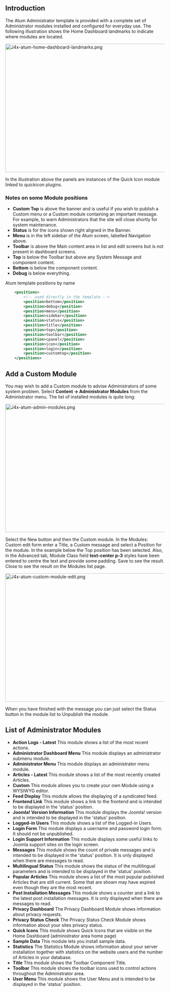 <!-- Filename: J4.x:Administrator_Modules / Display title: Administrator Modules -->

## Introduction

The Atum Administrator template is provided with a complete set of
Administrator modules installed and configured for everyday use. The
following illustration shows the Home Dashboard landmarks to indicate
where modules are located.

<img
src="https://docs.joomla.org/images/e/e1/J4x-atum-home-dashboard-landmarks.png"
decoding="async" data-file-width="800" data-file-height="406"
width="800" height="406" alt="J4x-atum-home-dashboard-landmarks.png" />

In the illustration above the panels are instances of the Quick Icon
module linked to quickicon plugins.

### Notes on some Module positions

- **Custom Top** is above the banner and is useful if you wish to
  publish a Custom menu or a Custom module containing an important
  message. For example, to warn Administrators that the site will close
  shortly for system maintenance.
- **Status** is for the icons shown right aligned in the Banner.
- **Menu** is in the left sidebar of the Atum screen, labelled
  Navigation above.
- **Toolbar** is above the Main content area in list and edit screens
  but is not present in dashboard screens.
- **Top** is below the Toolbar but above any System Message and
  component content.
- **Bottom** is below the component content.
- **Debug** is below everything.

Atum template positions by name

```xml
	<positions>
		<!-- used directly in the template -->
		<position>bottom</position>
		<position>debug</position>
		<position>menu</position>
		<position>sidebar</position>
		<position>status</position>
		<position>title</position>
		<position>top</position>
		<position>toolbar</position>
		<position>cpanel</position>
		<position>icon</position>
		<position>login</position>
		<position>customtop</position>
	</positions>
```

## Add a Custom Module

You may wish to add a Custom module to advise Administrators of some
system problem. Select **Content **→** Administrator Modules** from the
Administrator menu. The list of installed modules is quite long:

<img
src="https://docs.joomla.org/images/e/e2/J4x-atum-admin-modules.png"
decoding="async" data-file-width="800" data-file-height="406"
width="800" height="406" alt="J4x-atum-admin-modules.png" />

Select the New button and then the Custom module. In the Modules: Custom
edit form enter a Title, a Custom message and select a Position for the
module. In the example below the Top position has been selected. Also,
in the Advanced tab, Module Class field **text-center p-3** styles have
been entered to centre the text and provide some padding. Save to see
the result. Close to see the result on the Modules list page.

<img
src="https://docs.joomla.org/images/c/c7/J4x-atum-custom-module-edit.png"
decoding="async" data-file-width="800" data-file-height="406"
width="800" height="406" alt="J4x-atum-custom-module-edit.png" />

When you have finished with the message you can just select the Status
button in the module list to Unpublish the module.

## List of Administrator Modules

- **Action Logs - Latest** This module shows a list of the most recent
  actions.
- **Administrator Dashboard Menu** This module displays an administrator
  submenu module.
- **Administrator Menu** This module displays an administrator menu
  module.
- **Articles - Latest** This module shows a list of the most recently
  created Articles.
- **Custom** This module allows you to create your own Module using a
  WYSIWYG editor.
- **Feed Display** This module allows the displaying of a syndicated
  feed.
- **Frontend Link** This module shows a link to the frontend and is
  intended to be displayed in the 'status' position.
- **Joomla! Version Information** This module displays the Joomla!
  version and is intended to be displayed in the 'status' position.
- **Logged-in Users** This module shows a list of the Logged-in Users.
- **Login Form** This module displays a username and password login
  form. It should not be unpublished.
- **Login Support Information** This module displays some useful links
  to Joomla support sites on the login screen.
- **Messages** This module shows the count of private messages and is
  intended to be displayed in the 'status' position. It is only
  displayed when there are messages to read.
- **Multilingual Status** This module shows the status of the
  multilingual parameters and is intended to be displayed in the
  'status' position.
- **Popular Articles** This module shows a list of the most popular
  published Articles that are still current. Some that are shown may
  have expired even though they are the most recent.
- **Post Installation Messages** This module shows a counter and a link
  to the latest post installation messages. It is only displayed when
  there are messages to read.
- **Privacy Dashboard** The Privacy Dashboard Module shows information
  about privacy requests.
- **Privacy Status Check** The Privacy Status Check Module shows
  information about your sites privacy status.
- **Quick Icons** This module shows Quick Icons that are visible on the
  Home Dashboard (administrator area home page)
- **Sample Data** This module lets you install sample data.
- **Statistics** The Statistics Module shows information about your
  server installation together with statistics on the website users and
  the number of Articles in your database.
- **Title** This module shows the Toolbar Component Title.
- **Toolbar** This module shows the toolbar icons used to control
  actions throughout the Administrator area.
- **User Menu** This module shows the User Menu and is intended to be
  displayed in the 'status' position.
